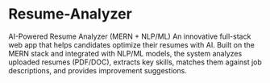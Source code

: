# Resume-Analyzer
AI-Powered Resume Analyzer (MERN + NLP/ML)  An innovative full-stack web app that helps candidates optimize their resumes with AI. Built on the MERN stack and integrated with NLP/ML models, the system analyzes uploaded resumes (PDF/DOC), extracts key skills, matches them against job descriptions, and provides improvement suggestions.
